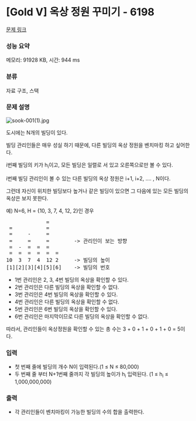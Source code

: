 # [Gold V] 옥상 정원 꾸미기 - 6198 

[문제 링크](https://www.acmicpc.net/problem/6198) 

### 성능 요약

메모리: 91928 KB, 시간: 944 ms

### 분류

자료 구조, 스택

### 문제 설명

<p><img alt="sook-001(1).jpg" src=""></p>

<p>도시에는 N개의 빌딩이 있다.</p>

<p>빌딩 관리인들은 매우 성실 하기 때문에, 다른 빌딩의 옥상 정원을 벤치마킹 하고 싶어한다.</p>

<p>i번째 빌딩의 키가 h<sub>i</sub>이고, 모든 빌딩은 일렬로 서 있고 오른쪽으로만 볼 수 있다.</p>

<p>i번째 빌딩 관리인이 볼 수 있는 다른 빌딩의 옥상 정원은 i+1, i+2, .... , N이다.</p>

<p>그런데 자신이 위치한 빌딩보다 높거나 같은 빌딩이 있으면 그 다음에 있는 모든 빌딩의 옥상은 보지 못한다.</p>

<p>예) N=6, H = {10, 3, 7, 4, 12, 2}인 경우</p>

<pre>             = 
 =           = 
 =     -     = 
 =     =     =        -> 관리인이 보는 방향
 =  -  =  =  =   
 =  =  =  =  =  = 
10  3  7  4  12 2     -> 빌딩의 높이
[1][2][3][4][5][6]    -> 빌딩의 번호</pre>

<ul>
	<li>1번 관리인은 2, 3, 4번 빌딩의 옥상을 확인할 수 있다.</li>
	<li>2번 관리인은 다른 빌딩의 옥상을 확인할 수 없다.</li>
	<li>3번 관리인은 4번 빌딩의 옥상을 확인할 수 있다.</li>
	<li>4번 관리인은 다른 빌딩의 옥상을 확인할 수 없다.</li>
	<li>5번 관리인은 6번 빌딩의 옥상을 확인할 수 있다.</li>
	<li>6번 관리인은 마지막이므로 다른 빌딩의 옥상을 확인할 수 없다.</li>
</ul>

<p>따라서, 관리인들이 옥상정원을 확인할 수 있는 총 수는 3 + 0 + 1 + 0 + 1 + 0 = 5이다.</p>

### 입력 

 <ul>
	<li>첫 번째 줄에 빌딩의 개수 N이 입력된다.(1 ≤ N ≤ 80,000)</li>
	<li>두 번째 줄 부터 N+1번째 줄까지 각 빌딩의 높이가 h<sub>i</sub> 입력된다. (1 ≤ h<sub>i</sub> ≤ 1,000,000,000)</li>
</ul>

### 출력 

 <ul>
	<li>각 관리인들이 벤치마킹이 가능한 빌딩의 수의 합을 출력한다.</li>
</ul>

